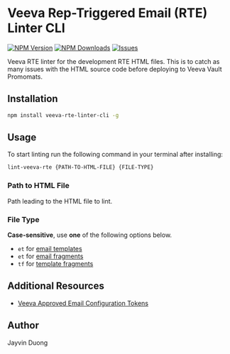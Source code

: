 # Veeva Rep-Triggered Email (RTE) Linter CLI

[![NPM Version](https://img.shields.io/npm/v/veeva-rte-linter-cli.svg?style=flat)](https://github.com/Pr0xicide/veeva-rte-linter-cli) [![NPM Downloads](https://img.shields.io/npm/dt/veeva-rte-linter-cli.svg?style=flat)](https://www.npmjs.com/package/veeva-rte-linter-cli) [![Issues](https://img.shields.io/github/issues-raw/Pr0xicide/veeva-rte-linter-cli.svg?maxAge=25000)](https://github.com/Pr0xicide/veeva-rte-linter-cli/issues)

Veeva RTE linter for the development RTE HTML files. This is to catch as many issues with the HTML source code before deploying to Veeva Vault Promomats.

## Installation

```bash
npm install veeva-rte-linter-cli -g
```

## Usage

To start linting run the following command in your terminal after installing:

```bash
lint-veeva-rte {PATH-TO-HTML-FILE} {FILE-TYPE}
```

### Path to HTML File

Path leading to the HTML file to lint.

### File Type

**Case-sensitive**, use **one** of the following options below.

- `et` for [email templates](https://crmhelp.veeva.com/doc/Content/CRM_topics/Multichannel/ApprovedEmail/InitialConfig/Components.htm#EmailTemplates)
- `et` for [email fragments](https://crmhelp.veeva.com/doc/Content/CRM_topics/Multichannel/ApprovedEmail/InitialConfig/Components.htm#EmailFragments)
- `tf` for [template fragments](https://crmhelp.veeva.com/doc/Content/CRM_topics/Multichannel/ApprovedEmail/InitialConfig/Components.htm#TemplateFragments)

## Additional Resources

- [Veeva Approved Email Configuration Tokens](https://crmhelp.veeva.com/doc/Content/CRM_topics/Multichannel/ApprovedEmail/ManageCreateContent/CreatingContent/ConfigTokens.htm)

## Author

Jayvin Duong
